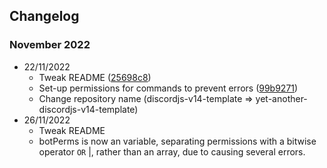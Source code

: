 ## Changelog

### November 2022
- 22/11/2022
  - Tweak README ([25698c8](https://github.com/sncelta/discordjs-v14-template/commit/25698c86f572c7aa63ca6224fa66c95e65650549))
  - Set-up permissions for commands to prevent errors ([99b9271](https://github.com/sncelta/discordjs-v14-template/commit/99b9271fa7f86f67528f5348dc2a63c64c547c0a))
  - Change repository name (discordjs-v14-template => yet-another-discordjs-v14-template)
- 26/11/2022
  - Tweak README
  - botPerms is now an variable, separating permissions with a bitwise operator ```OR``` |, rather than an array, due to causing several errors.
